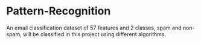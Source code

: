 # Pattern-Recognition
An email classification dataset of 57 features and 2 classes, spam and non-spam, will be classified in this project using different algorithms.
